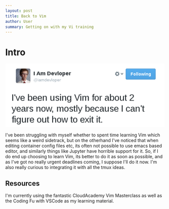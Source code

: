 ```yaml
---
layout: post
title: Back to Vim 
author: User
summary: Getting on with my Vi training
---
```


# Intro
![](../assets/images/2022-04-23-BackInVim/2022-04-23-10-43-25.png)

I've been struggling with myself whether to spent time learning Vim which seems like a weird sidetrack, but on the otherhand I've noticed that when editing container config files etc, its often not possible to use emacs based editor, and similarly things like Jupyter have horrible support for it. So, if I do end up choosing to learn Vim, its better to do it as soon as possible, and as I've got no really urgent deadlines coming, I suppose I'll do it now. I'm also really curious to integrating it with all the tmux ideas.

## Resources

I'm currently using the fantastic CloudAcademy Vim Masterclass as well as the Coding Fu with VSCode as my learning material.

